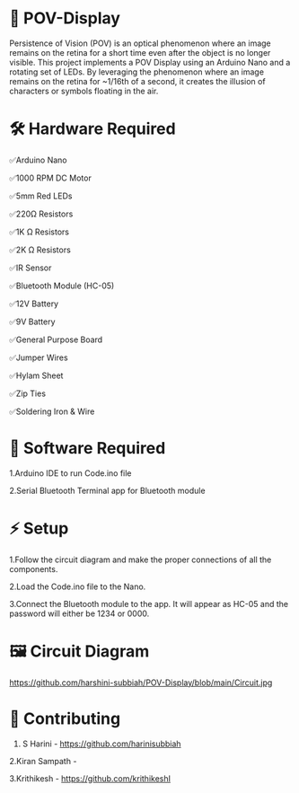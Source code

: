 # 📌 POV-Display
Persistence of Vision (POV) is an optical phenomenon where an image remains on the retina for a short time even after the object is no longer visible.
This project implements a POV Display using an Arduino Nano and a rotating set of LEDs. By leveraging the phenomenon where an image remains on the retina for ~1/16th of a second, it creates the illusion of characters or symbols floating in the air.

# 🛠 Hardware Required
✅Arduino Nano

✅1000 RPM DC Motor

✅5mm Red LEDs

✅220Ω Resistors

✅1K Ω Resistors

✅2K Ω Resistors

✅IR Sensor

✅Bluetooth Module (HC-05)

✅12V Battery

✅9V Battery

✅General Purpose Board

✅Jumper Wires

✅Hylam Sheet

✅Zip Ties

✅Soldering Iron & Wire

# 🔄 Software Required
1.Arduino IDE to run Code.ino file

2.Serial Bluetooth Terminal app for Bluetooth module

# ⚡ Setup
1.Follow the circuit diagram and make the proper connections of all the components.

2.Load the Code.ino file to the Nano.

3.Connect the Bluetooth module to the app. It will appear as HC-05 and the password will either be 1234 or 0000.

# 🖼 Circuit Diagram

https://github.com/harshini-subbiah/POV-Display/blob/main/Circuit.jpg 

# 🤝 Contributing
1. S Harini - https://github.com/harinisubbiah
   
 2.Kiran Sampath -

 3.Krithikesh -  https://github.com/krithikeshI

